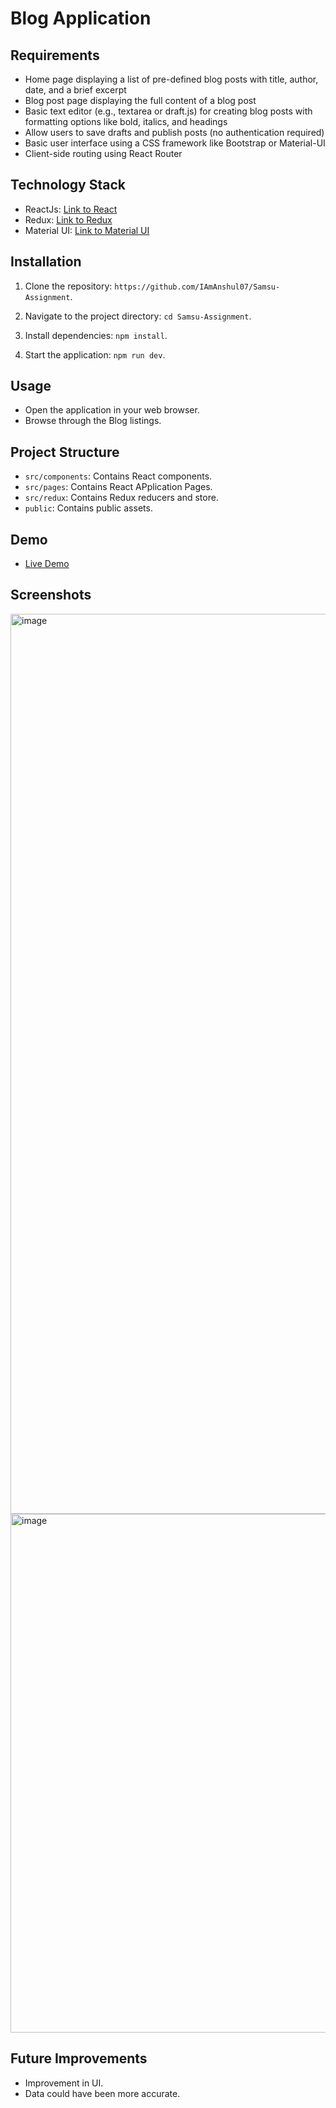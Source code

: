 # Blog Application

## Requirements
* Home page displaying a list of pre-defined blog posts with title, author, date, and a brief excerpt
* Blog post page displaying the full content of a blog post
* Basic text editor (e.g., textarea or draft.js) for creating blog posts with formatting options like bold, italics, and headings
* Allow users to save drafts and publish posts (no authentication required)
* Basic user interface using a CSS framework like Bootstrap or Material-UI
* Client-side routing using React Router



## Technology Stack
- ReactJs: [Link to React](https://reactjs.org/)
- Redux: [Link to Redux](https://redux.js.org/)
- Material UI: [Link to Material UI](https://material-ui.com/)

## Installation
1. Clone the repository: `https://github.com/IAmAnshul07/Samsu-Assignment`.

2. Navigate to the project directory: `cd Samsu-Assignment`.

3. Install dependencies: `npm install`.

4. Start the application: `npm run dev`.


## Usage
- Open the application in your web browser.
- Browse through the Blog listings.


## Project Structure
- `src/components`: Contains React components.
- `src/pages`: Contains React APplication Pages.
- `src/redux`: Contains Redux reducers and store.
- `public`: Contains public assets.

## Demo
- [Live Demo](https://samsu-assignment.netlify.app/)

## Screenshots

<img width="1440" alt="image" src="https://github.com/IAmAnshul07/Samsu-Assignment/assets/53622881/f8ff2624-3a86-409f-b65d-f3c2ee2669f0">
<img width="830" alt="image" src="https://github.com/IAmAnshul07/Samsu-Assignment/assets/53622881/2f3ae5f5-9bd6-480a-a386-4aa73ad37fc0">


## Future Improvements
- Improvement in UI.
- Data could have been more accurate.
